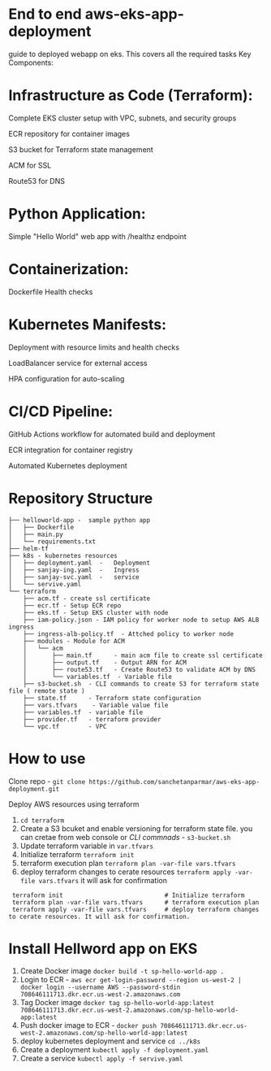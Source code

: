 # End to end aws-eks-app-deployment
guide to deployed webapp on eks. This covers all the required tasks 
Key Components:

# Infrastructure as Code (Terraform):
 Complete EKS cluster setup with VPC, subnets, and security groups
 
 ECR repository for container images
 
 S3 bucket for Terraform state management
 
 ACM for SSL 
 
 Route53 for DNS 


# Python Application:

 Simple "Hello World" web app with /healthz endpoint


# Containerization:
  Dockerfile
  Health checks


# Kubernetes Manifests:

 Deployment with resource limits and health checks
 
 LoadBalancer service for external access
 
 HPA configuration for auto-scaling
 

# CI/CD Pipeline:
 GitHub Actions workflow for automated build and deployment
 
 ECR integration for container registry
 
 Automated Kubernetes deployment

# Repository Structure

 
```├── alb-ingress-
├── helloworld-app -  sample python app
│   ├── Dockerfile 
│   ├── main.py
│   └── requirements.txt
├── helm-tf
├── k8s - kubernetes resources
│   ├── deployment.yaml  -   Deployment 
│   ├── sanjay-ing.yaml  -   Ingress 
│   ├── sanjay-svc.yaml  -   service 
│   └── servive.yaml
└── terraform
    ├── acm.tf - create ssl certificate 
    ├── ecr.tf - Setup ECR repo
    ├── eks.tf - Setup EKS cluster with node 
    ├── iam-policy.json - IAM policy for worker node to setup AWS ALB ingress
    ├── ingress-alb-policy.tf  - Attched policy to worker node 
    ├── modules - Module for ACM 
    │   └── acm
    │       ├── main.tf      - main acm file to create ssl certificate 
    │       ├── output.tf    - Output ARN for ACM 
    │       ├── route53.tf   - Create Route53 to validate ACM by DNS
    │       └── variables.tf  - Variable file
    ├── s3-bucket.sh  - CLI commands to create S3 for terraform state file ( remote state ) 
    ├── state.tf      - Terraform state configuration 
    ├── vars.tfvars    - Variable value file 
    ├── variables.tf  - variable file 
    ├── provider.tf   - terraform provider
    └── vpc.tf        - VPC 
```

# How to use 
 Clone repo  - `git clone https://github.com/sanchetanparmar/aws-eks-app-deployment.git`

  Deploy AWS resources using terraform 
 1. `cd terraform`
 2. Create a S3 bcuket and enable versioning for terraform state file. you can cretae from web console or *CLI commnads* - `s3-bucket.sh`
 3. Update terraform variable in `var.tfvars`
 4. Initialize terraform `terraform init`
 5. terraform execution plan   `terraform plan -var-file vars.tfvars`
 6. deploy terraform changes to cerate resources `terraform apply -var-file vars.tfvars`  it will ask for confirmation 

```
 terraform init                            # Initialize terraform
 terraform plan -var-file vars.tfvars      # terraform execution plan
 terraform apply -var-file vars.tfvars     # deploy terraform changes to cerate resources. It will ask for confirmation. 

```
# Install Hellword app on EKS 
1. Create Docker image `docker build -t sp-hello-world-app .`
2. Login to ECR - `aws ecr get-login-password --region us-west-2 | docker login --username AWS --password-stdin 708646111713.dkr.ecr.us-west-2.amazonaws.com`
3. Tag Docker image `docker tag sp-hello-world-app:latest 708646111713.dkr.ecr.us-west-2.amazonaws.com/sp-hello-world-app:latest`
4. Push docker image to ECR - `docker push 708646111713.dkr.ecr.us-west-2.amazonaws.com/sp-hello-world-app:latest`
5. deploy kubernetes deployment and service `cd ../k8s`
6. Create a deployment `kubectl apply -f deployment.yaml`
7. Create a service `kubectl apply -f servive.yaml`





